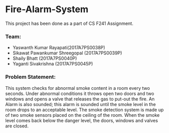 <h1>Fire-Alarm-System</h1>
This project has been done as a part of CS F241 Assignment.

<h3>Team:</h3>
<ul>
<li>Yaswanth Kumar Rayapati(2017A7PS0038P)</li>
<li>Sikawat Pawankumar Shreegopal (2017A7PS0039P)</li>
<li>Shaily Bhatt (2017A7PS0040P)</li> 
<li>Yaganti Sivakrishna (2017A7PS0045P)</li>
</ul>

<h3>Problem Statement:</h3>
This system checks for abnormal smoke content in a room every two seconds. Under abnormal conditions it throws open two doors and two windows and opens a valve that releases the gas to put-out the fire. An Alarm is also sounded; this alarm is sounded until the smoke level in the room drops to an acceptable level. The smoke detection system is made up of two smoke sensors placed on the ceiling of the room. When the smoke level comes back below the danger level, the doors, windows and valves are closed. 
 
 
